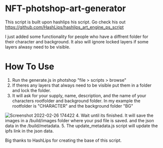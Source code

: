 # NFT-photshop-art-generator
This script is built upon hashlips his script. Go check his out https://github.com/HashLips/hashlips_art_engine_ps_script

I just added some functionality for people who have a diffrent folder for their character and background.
It also will ignore locked layers if some layers alwasy need to be visible.

# How To Use
1. Run the generate.js in photshop "file > scripts > browse"
2. If theres any layers that always need to be visible put them in a folder and lock the folder.
3. It will ask for your supply, name, description, and the name of your characters rootfolder and background folder. In my example the rootfolder is "CHARACTER" and the background folder "BG"

![Screenshot 2022-02-26 174422](https://user-images.githubusercontent.com/27363998/155851451-17d950a4-a741-4c96-9bf4-066ba1e10917.png)
4. Wait until its finished. It will save the images in a /build/images folder where your psd file is saved. and the json data in the /build/metadata.
5. The update_metadata.js script will update the ipfs link in the json data.

Big thanks to HashLips for creating the base of this script. 


